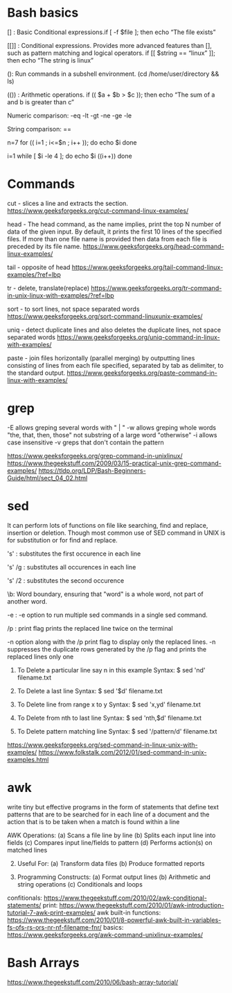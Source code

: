 # Bash basics
[] : Basic Conditional expressions.if [ -f $file ]; then echo “The file exists”

[[]] : Conditional expressions. Provides more advanced features than [], such as pattern matching and logical operators. if [[ $string == “linux” ]]; then echo “The string is linux”

(): Run commands in a subshell environment. (cd /home/user/directory && ls)

(()) : Arithmetic operations. if (( $a + $b > $c )); then echo “The sum of a and b is greater than c”

Numeric comparison: -eq -lt -gt -ne -ge -le 

String comparison: ==

n=7
for (( i=1 ; i<=$n ; i++ )); 
do
    echo $i
done

i=1
while [ $i -le 4 ];
do
    echo $i
    ((i++))
done

# Commands

cut - slices a line and extracts the section. https://www.geeksforgeeks.org/cut-command-linux-examples/

head - The head command, as the name implies, print the top N number of data of the given input. By default, it prints the first 10 lines of the specified files. If more than one file name is provided then data from each file is preceded by its file name. https://www.geeksforgeeks.org/head-command-linux-examples/

tail - opposite of head 
https://www.geeksforgeeks.org/tail-command-linux-examples/?ref=lbp

tr - delete, translate(replace)
https://www.geeksforgeeks.org/tr-command-in-unix-linux-with-examples/?ref=lbp

sort - to sort lines, not space separated words
https://www.geeksforgeeks.org/sort-command-linuxunix-examples/

uniq -  detect duplicate lines and also deletes the duplicate lines, not space separated words https://www.geeksforgeeks.org/uniq-command-in-linux-with-examples/

paste - join files horizontally (parallel merging) by outputting lines consisting of lines from each file specified, separated by tab as delimiter, to the standard output. https://www.geeksforgeeks.org/paste-command-in-linux-with-examples/

# grep
-E allows greping several words with " | " 
-w allows greping whole words "the, that, then, those" not substring of a large word "otherwise"
-i allows case insensitive 
-v greps that don't contain the pattern

https://www.geeksforgeeks.org/grep-command-in-unixlinux/
https://www.thegeekstuff.com/2009/03/15-practical-unix-grep-command-examples/
https://tldp.org/LDP/Bash-Beginners-Guide/html/sect_04_02.html

# sed
It can perform lots of functions on file like searching, find and replace, insertion or deletion. Though most common use of SED command in UNIX is for substitution or for find and replace. 

's' : substitutes the first occurence in each line

's' /g : substitutes all occurences in each line

's' /2 : substitutes the second occurence

\b: Word boundary, ensuring that "word" is a whole word, not part of another word.

-e : -e option to run multiple sed commands in a single sed command. 

/p : print flag prints the replaced line twice on the terminal

-n option along with the /p print flag to display only the replaced lines. -n suppresses the duplicate rows generated by the /p flag and prints the replaced lines only one 

1. To Delete a particular line say n in this example
Syntax:
$ sed 'nd' filename.txt

3. To Delete a last line
Syntax:
$ sed '$d' filename.txt

5. To Delete line from range x to y
Syntax:
$ sed 'x,yd' filename.txt

7. To Delete from nth to last line
Syntax:
$ sed 'nth,$d' filename.txt

9. To Delete pattern matching line
Syntax:
$ sed '/pattern/d' filename.txt

https://www.geeksforgeeks.org/sed-command-in-linux-unix-with-examples/
https://www.folkstalk.com/2012/01/sed-command-in-unix-examples.html

# awk
write tiny but effective programs in the form of statements that define text patterns that are to be searched for in each line of a document and the action that is to be taken when a match is found within a line

AWK Operations: 
(a) Scans a file line by line 
(b) Splits each input line into fields 
(c) Compares input line/fields to pattern 
(d) Performs action(s) on matched lines 

2. Useful For: 
(a) Transform data files 
(b) Produce formatted reports 

3. Programming Constructs: 
(a) Format output lines 
(b) Arithmetic and string operations 
(c) Conditionals and loops

confitionals: https://www.thegeekstuff.com/2010/02/awk-conditional-statements/
print: https://www.thegeekstuff.com/2010/01/awk-introduction-tutorial-7-awk-print-examples/
awk built-in functions: https://www.thegeekstuff.com/2010/01/8-powerful-awk-built-in-variables-fs-ofs-rs-ors-nr-nf-filename-fnr/
basics: https://www.geeksforgeeks.org/awk-command-unixlinux-examples/

# Bash Arrays 
https://www.thegeekstuff.com/2010/06/bash-array-tutorial/
